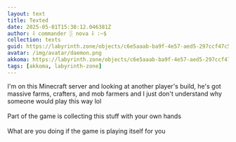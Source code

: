```yaml
---
layout: text
title: Texted
date: 2025-05-01T15:38:12.046381Z
author: ⸸ commander ░ nova ⸸ :~$
collection: texts
guid: https://labyrinth.zone/objects/c6e5aaab-ba9f-4e57-aed5-297ccf47c52f
avatar: /img/avatar/daemon.png
akkoma: https://labyrinth.zone/objects/c6e5aaab-ba9f-4e57-aed5-297ccf47c52f
tags: [akkoma, labyrinth-zone]
---
```


<p>I'm on this Minecraft server and looking at another player's build, he's got massive farms, crafters, and mob farmers and I just don't understand why someone would play this way lol<br><br>Part of the game is collecting this stuff with your own hands<br><br>What are you doing if the game is playing itself for you</p>